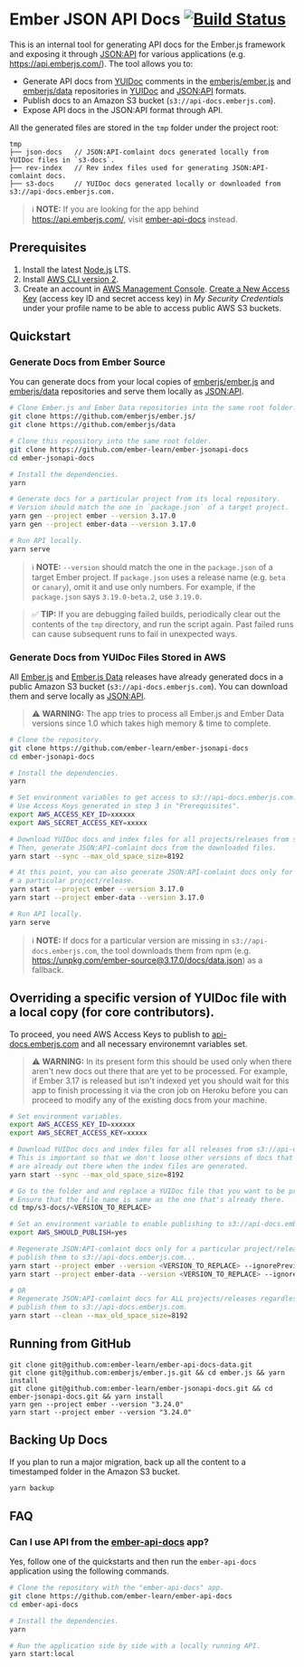 # Ember JSON API Docs [![Build Status](https://travis-ci.org/ember-learn/ember-jsonapi-docs.svg?branch=master)](https://travis-ci.org/ember-learn/ember-jsonapi-docs)

This is an internal tool for generating API docs for the Ember.js framework and exposing it through [JSON:API](http://jsonapi.org/) for various applications (e.g. https://api.emberjs.com/). The tool allows you to:

- Generate API docs from [YUIDoc](http://yui.github.io/yuidoc/syntax/index.html) comments in the [emberjs/ember.js](https://github.com/emberjs/ember.js/) and [emberjs/data](https://github.com/emberjs/data) repositories in [YUIDoc](http://yui.github.io/yuidoc/) and [JSON:API](http://jsonapi.org/) formats.
- Publish docs to an Amazon S3 bucket (`s3://api-docs.emberjs.com`).
- Expose API docs in the JSON:API format through API.

All the generated files are stored in the `tmp` folder under the project root:

```
tmp
├── json-docs   // JSON:API-comlaint docs generated locally from YUIDoc files in `s3-docs`.
├── rev-index   // Rev index files used for generating JSON:API-comlaint docs.
├── s3-docs     // YUIDoc docs generated locally or downloaded from s3://api-docs.emberjs.com.
```

> ℹ️ **NOTE:** If you are looking for the app behind https://api.emberjs.com/, visit [ember-api-docs](https://github.com/ember-learn/ember-api-docs) instead.

## Prerequisites

1. Install the latest [Node.js](https://nodejs.org/) LTS.
2. Install [AWS CLI version 2](https://docs.aws.amazon.com/cli/latest/userguide/cli-chap-install.html).
3. Create an account in [AWS Management Console](https://console.aws.amazon.com). [Create a New Access Key](https://docs.aws.amazon.com/general/latest/gr/managing-aws-access-keys.html) (access key ID and secret access key) in *My Security Credentials* under your profile name to be able to access public AWS S3 buckets.

## Quickstart

### Generate Docs from Ember Source

You can generate docs from your local copies of [emberjs/ember.js](https://github.com/emberjs/ember.js/) and [emberjs/data](https://github.com/emberjs/data) repositories and serve them locally as [JSON:API](http://jsonapi.org/).

```bash
# Clone Ember.js and Ember Data repositories into the same root folder.
git clone https://github.com/emberjs/ember.js/
git clone https://github.com/emberjs/data

# Clone this repository into the same root folder.
git clone https://github.com/ember-learn/ember-jsonapi-docs
cd ember-jsonapi-docs

# Install the dependencies.
yarn

# Generate docs for a particular project from its local repository.
# Version should match the one in `package.json` of a target project.
yarn gen --project ember --version 3.17.0
yarn gen --project ember-data --version 3.17.0

# Run API locally.
yarn serve
```

> ℹ️ **NOTE:** `--version` should match the one in the `package.json` of a target Ember project. If `package.json` uses a release name (e.g. `beta` or `canary`), omit it and use only numbers. For example, if the `package.json` says `3.19.0-beta.2`, use `3.19.0`.

> ✅ **TIP:** If you are debugging failed builds, periodically clear out the contents of the `tmp` directory, and run the script again. Past failed runs can cause subsequent runs to fail in unexpected ways.

### Generate Docs from YUIDoc Files Stored in AWS

All [Ember.js](https://github.com/emberjs/ember.js/) and [Ember.js Data](https://github.com/emberjs/data) releases have already generated docs in a public Amazon S3 bucket (`s3://api-docs.emberjs.com`). You can download them and serve locally as [JSON:API](http://jsonapi.org/).

> ⚠️ **WARNING:** The app tries to process all Ember.js and Ember Data versions since 1.0 which takes high memory & time to complete.

```bash
# Clone the repository.
git clone https://github.com/ember-learn/ember-jsonapi-docs
cd ember-jsonapi-docs

# Install the dependencies.
yarn

# Set environment variables to get access to s3://api-docs.emberjs.com.
# Use Access Keys generated in step 3 in "Prerequisites".
export AWS_ACCESS_KEY_ID=xxxxxx
export AWS_SECRET_ACCESS_KEY=xxxxx

# Download YUIDoc docs and index files for all projects/releases from s3://api-docs.emberjs.com.
# Then, generate JSON:API-comlaint docs from the downloaded files.
yarn start --sync --max_old_space_size=8192

# At this point, you can also generate JSON:API-comlaint docs only for 
# a particular project/release.
yarn start --project ember --version 3.17.0
yarn start --project ember-data --version 3.17.0

# Run API locally.
yarn serve
```

> ℹ️ **NOTE:** If docs for a particular version are missing in `s3://api-docs.emberjs.com`, the tool downloads them from npm (e.g. https://unpkg.com/ember-source@3.17.0/docs/data.json) as a fallback.

## Overriding a specific version of YUIDoc file with a local copy (for core contributors).

To proceed, you need AWS Access Keys to publish to [api-docs.emberjs.com](http://api-docs.emberjs.com/) and all necessary environemnt variables set.

> ⚠️ **WARNING:** In its present form this should be used only when there aren't new docs out there that are yet to be processed. For example, if Ember 3.17 is released but isn't indexed yet you should wait for this app to finish processing it via the cron job on Heroku before you can proceed to modify any of the existing docs from your machine.

```bash
# Set environment variables.
export AWS_ACCESS_KEY_ID=xxxxxx
export AWS_SECRET_ACCESS_KEY=xxxxx

# Download YUIDoc docs and index files for all releases from s3://api-docs.emberjs.com.
# This is important so that we don't loose other versions of docs that 
# are already out there when the index files are generated.
yarn start --sync --max_old_space_size=8192

# Go to the folder and and replace a YUIDoc file that you want to be processed.
# Ensure that the file name is same as the one that's already there.
cd tmp/s3-docs/<VERSION_TO_REPLACE>

# Set an environment variable to enable publishing to s3://api-docs.emberjs.com.
export AWS_SHOULD_PUBLISH=yes

# Regenerate JSON:API-comlaint docs only for a particular project/release and 
# publish them to s3://api-docs.emberjs.com...
yarn start --project ember --version <VERSION_TO_REPLACE> --ignorePreviouslyIndexedDoc
yarn start --project ember-data --version <VERSION_TO_REPLACE> --ignorePreviouslyIndexedDoc

# OR
# Regenerate JSON:API-comlaint docs for ALL projects/releases regardless of indexed version and 
# publish them to s3://api-docs.emberjs.com.
yarn start --clean --max_old_space_size=8192
```

## Running from GitHub

```
git clone git@github.com:ember-learn/ember-api-docs-data.git
git clone git@github.com:emberjs/ember.js.git && cd ember.js && yarn install
git clone git@github.com:ember-learn/ember-jsonapi-docs.git && cd ember-jsonapi-docs.git && yarn install
yarn gen --project ember --version "3.24.0"
yarn start --project ember --version "3.24.0"
```

## Backing Up Docs

If you plan to run a major migration, back up all the content to a timestamped folder in the Amazon S3 bucket.

```bash
yarn backup
```

## FAQ

### Can I use API from the [ember-api-docs](https://github.com/ember-learn/ember-api-docs) app?

Yes, follow one of the quickstarts and then run the `ember-api-docs` application using the following commands.

```bash
# Clone the repository with the "ember-api-docs" app.
git clone https://github.com/ember-learn/ember-api-docs
cd ember-api-docs

# Install the dependencies.
yarn

# Run the application side by side with a locally running API.
yarn start:local
```
